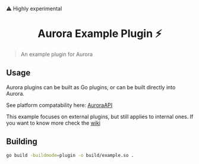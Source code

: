 ⚠️ Highly experimental

<h1 align="center">Aurora Example Plugin ⚡</h1>

> An example plugin for Aurora<br />

## Usage

Aurora plugins can be built as Go plugins, or can be built directly into Aurora.

See platform compatability here: [AuroraAPI](https://github.com/MinimixMC/AuroraAPI/blob/main/README.md)

This example focuses on external plugins, but still applies to internal ones. If you want to know more check the [wiki](https://github.com/MinimixMC/AuroraAPI/wiki)

## Building

```sh
go build -buildmode=plugin -o build/example.so .
```
